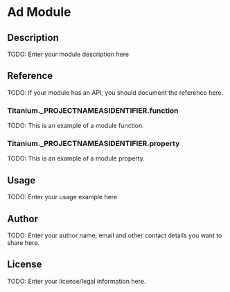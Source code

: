 # Ad Module

## Description

TODO: Enter your module description here

## Reference

TODO: If your module has an API, you should document
the reference here.

### Titanium.___PROJECTNAMEASIDENTIFIER__.function

TODO: This is an example of a module function.

### Titanium.___PROJECTNAMEASIDENTIFIER__.property

TODO: This is an example of a module property.

## Usage

TODO: Enter your usage example here

## Author

TODO: Enter your author name, email and other contact
details you want to share here. 

## License

TODO: Enter your license/legal information here.


